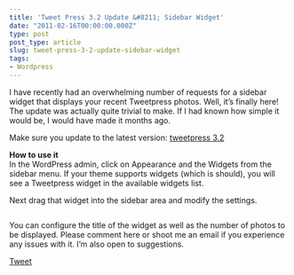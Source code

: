```yaml
---
title: 'Tweet Press 3.2 Update &#8211; Sidebar Widget'
date: "2011-02-16T00:00:00.000Z"
type: post 
post_type: article
slug: tweet-press-3-2-update-sidebar-widget
tags: 
- Wordpress
---
```

I have recently had an overwhelming number of requests for a sidebar widget that displays your recent Tweetpress photos. Well, it&#8217;s finally here! The update was actually quite trivial to make. If I had known how simple it would be, I would have made it months ago.

Make sure you update to the latest version: [tweetpress 3.2][1]

**How to use it**  
In the WordPress admin, click on Appearance and the Widgets from the sidebar menu. If your theme supports widgets (which is should), you will see a Tweetpress widget in the available widgets list.

Next drag that widget into the sidebar area and modify the settings.

  
[<img src="http://brandontreb.com/wp-content/uploads/2011/02/20110216-065023.jpg" alt="" class="alignnone size-full" />][2]

You can configure the title of the widget as well as the number of photos to be displayed. Please comment here or shoot me an email if you experience any issues with it. I&#8217;m also open to suggestions.

<div style="">
  <a href="http://twitter.com/share" class="twitter-share-button" data-count="horizontal" data-text="Tweet Press 3.2 Update - Sidebar Widget" data-url="http://brandontreb.com/tweet-press-3-2-update-sidebar-widget"  data-via="brandontreb" data-related="brandontreb:">Tweet</a>
</div>

 [1]: http://wordpress.org/extend/plugins/tweetpress/
 [2]: http://brandontreb.com/wp-content/uploads/2011/02/20110216-065023.jpg